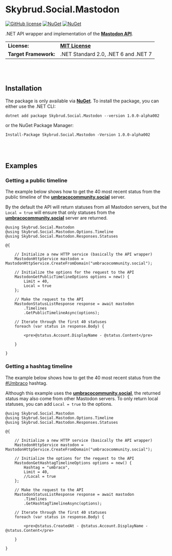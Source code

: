 # Skybrud.Social.Mastodon

[![GitHub license](https://img.shields.io/badge/license-MIT-blue.svg)](https://github.com/abjerner/Skybrud.Social.Mastodon/blob/v1/main/LICENSE.md)
[![NuGet](https://img.shields.io/nuget/vpre/Skybrud.Social.Mastodon.svg)](https://www.nuget.org/packages/Skybrud.Social.Mastodon)
[![NuGet](https://img.shields.io/nuget/dt/Skybrud.Social.Mastodon.svg)](https://www.nuget.org/packages/Skybrud.Social.Mastodon)


.NET API wrapper and implementation of the [**Mastodon API**](https://docs.joinmastodon.org/client/intro/).

<table>
  <tr>
    <td><strong>License:</strong></td>
    <td><a href="https://github.com/abjerner/Skybrud.Social.Mastodon/blob/v1/main/LICENSE.md"><strong>MIT License</strong></a></td>
  </tr>
  <tr>
    <td><strong>Target Framework:</strong></td>
    <td>
      .NET Standard 2.0, .NET 6 and .NET 7
    </td>
  </tr>
</table>





<br /><br />

## Installation

The package is only available via [**NuGet**](https://www.nuget.org/packages/Skybrud.Social.Mastodon/1.0.0-alpha002). To install the package, you can either use the .NET CLI:

```
dotnet add package Skybrud.Social.Mastodon --version 1.0.0-alpha002
```

or the NuGet Package Manager:

```
Install-Package Skybrud.Social.Mastodon -Version 1.0.0-alpha002
```




<br /><br />

## Examples

### Getting a public timeline

The example below shows how to get the 40 most recent status from the public timeline of the [**umbracocommunity.social**](https://umbracocommunity.social/) server.

By the default the API will return statuses from all Mastodon servers, but the `Local = true` will ensure that only statuses from the [**umbracocommunity.social**](https://umbracocommunity.social/) server are returned.

```cshtml
@using Skybrud.Social.Mastodon
@using Skybrud.Social.Mastodon.Options.Timeline
@using Skybrud.Social.Mastodon.Responses.Statuses

@{

    // Initialize a new HTTP service (basically the API wrapper)
    MastodonHttpService mastodon = MastodonHttpService.CreateFromDomain("umbracocommunity.social");

    // Initialize the options for the request to the API
    MastodonGetPublicTimelineOptions options = new() {
        Limit = 40,
        Local = true
    };

    // Make the request to the API
    MastodonStatusListResponse response = await mastodon
        .Timelines
        .GetPublicTimelineAsync(options);

    // Iterate through the first 40 statuses
    foreach (var status in response.Body) {

        <pre>@status.Account.DisplayName - @status.Content</pre>

    }

}
```

### Getting a hashtag timeline

The example below shows how to get the 40 most recent status from the [#Umbraco](https://umbracocommunity.social/tags/Umbraco) hashtag.

Although this example uses the [**umbracocommunity.social**](https://umbracocommunity.social/), the returned status may also come from other Mastodon servers. To only return local statuses, you can add `Local = true` to the options.

```cshtml
@using Skybrud.Social.Mastodon
@using Skybrud.Social.Mastodon.Options.Timeline
@using Skybrud.Social.Mastodon.Responses.Statuses

@{

    // Initialize a new HTTP service (basically the API wrapper)
    MastodonHttpService mastodon = MastodonHttpService.CreateFromDomain("umbracocommunity.social");

    // Initialize the options for the request to the API
    MastodonGetHashtagTimelineOptions options = new() {
        Hashtag = "umbraco",
        Limit = 40,
        //Local = true
    };

    // Make the request to the API
    MastodonStatusListResponse response = await mastodon
        .Timelines
        .GetHashtagTimelineAsync(options);

    // Iterate through the first 40 statuses
    foreach (var status in response.Body) {

        <pre>@status.CreatedAt - @status.Account.DisplayName - @status.Content</pre>

    }

}
```
